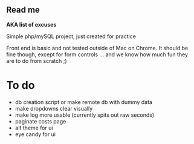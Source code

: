 ## Read me

**AKA list of excuses**

Simple php/mySQL project, just created for practice

Front end is basic and not tested outside of Mac on Chrome. It should be fine though, except for form controls ... and we know how much fun they are to do from scratch ;)

# To do

- db creation script or make remote db with dummy data
- make dropdowns clear visually
- make log more usable (currently spits out raw seconds)
- paginate costs page
- alt theme for ui
- eye candy for ui